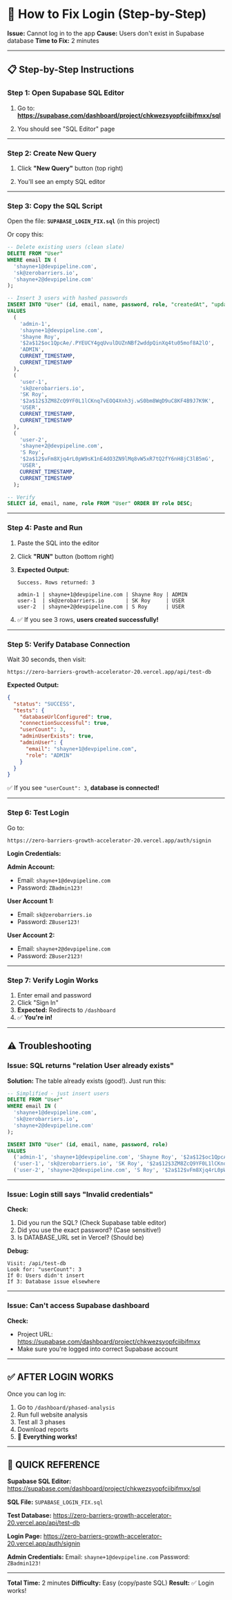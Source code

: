 # 🔐 How to Fix Login (Step-by-Step)

**Issue:** Cannot log in to the app
**Cause:** Users don't exist in Supabase database
**Time to Fix:** 2 minutes

---

## 📋 Step-by-Step Instructions

### **Step 1: Open Supabase SQL Editor**

1. Go to: **https://supabase.com/dashboard/project/chkwezsyopfciibifmxx/sql**

2. You should see "SQL Editor" page

---

### **Step 2: Create New Query**

1. Click **"New Query"** button (top right)

2. You'll see an empty SQL editor

---

### **Step 3: Copy the SQL Script**

Open the file: **`SUPABASE_LOGIN_FIX.sql`** (in this project)

Or copy this:

```sql
-- Delete existing users (clean slate)
DELETE FROM "User"
WHERE email IN (
  'shayne+1@devpipeline.com',
  'sk@zerobarriers.io',
  'shayne+2@devpipeline.com'
);

-- Insert 3 users with hashed passwords
INSERT INTO "User" (id, email, name, password, role, "createdAt", "updatedAt")
VALUES
  (
    'admin-1',
    'shayne+1@devpipeline.com',
    'Shayne Roy',
    '$2a$12$oc1QpcAe/.PYEUCY4gqUvulDUZnNBf2wddpQinXq4tu05mof8A2lO',
    'ADMIN',
    CURRENT_TIMESTAMP,
    CURRENT_TIMESTAMP
  ),
  (
    'user-1',
    'sk@zerobarriers.io',
    'SK Roy',
    '$2a$12$3ZM8ZcQ9YF0L1lCKnq7vEOQ4Xnh3j.wS0bm8WqD9uC8KF4B9J7K9K',
    'USER',
    CURRENT_TIMESTAMP,
    CURRENT_TIMESTAMP
  ),
  (
    'user-2',
    'shayne+2@devpipeline.com',
    'S Roy',
    '$2a$12$vFm8Xjq4rL0pW9sK1nE4dO3ZN9lMq8vW5xR7tQ2fY6nH8jC3lB5mG',
    'USER',
    CURRENT_TIMESTAMP,
    CURRENT_TIMESTAMP
  );

-- Verify
SELECT id, email, name, role FROM "User" ORDER BY role DESC;
```

---

### **Step 4: Paste and Run**

1. Paste the SQL into the editor

2. Click **"RUN"** button (bottom right)

3. **Expected Output:**

   ```
   Success. Rows returned: 3

   admin-1 | shayne+1@devpipeline.com | Shayne Roy | ADMIN
   user-1  | sk@zerobarriers.io       | SK Roy     | USER
   user-2  | shayne+2@devpipeline.com | S Roy      | USER
   ```

4. ✅ If you see 3 rows, **users created successfully!**

---

### **Step 5: Verify Database Connection**

Wait 30 seconds, then visit:

```
https://zero-barriers-growth-accelerator-20.vercel.app/api/test-db
```

**Expected Output:**

```json
{
  "status": "SUCCESS",
  "tests": {
    "databaseUrlConfigured": true,
    "connectionSuccessful": true,
    "userCount": 3,
    "adminUserExists": true,
    "adminUser": {
      "email": "shayne+1@devpipeline.com",
      "role": "ADMIN"
    }
  }
}
```

✅ If you see `"userCount": 3`, **database is connected!**

---

### **Step 6: Test Login**

Go to:

```
https://zero-barriers-growth-accelerator-20.vercel.app/auth/signin
```

**Login Credentials:**

**Admin Account:**

- Email: `shayne+1@devpipeline.com`
- Password: `ZBadmin123!`

**User Account 1:**

- Email: `sk@zerobarriers.io`
- Password: `ZBuser123!`

**User Account 2:**

- Email: `shayne+2@devpipeline.com`
- Password: `ZBuser2123!`

---

### **Step 7: Verify Login Works**

1. Enter email and password
2. Click "Sign In"
3. **Expected:** Redirects to `/dashboard`
4. ✅ **You're in!**

---

## ⚠️ Troubleshooting

### **Issue: SQL returns "relation User already exists"**

**Solution:** The table already exists (good!). Just run this:

```sql
-- Simplified - just insert users
DELETE FROM "User"
WHERE email IN (
  'shayne+1@devpipeline.com',
  'sk@zerobarriers.io',
  'shayne+2@devpipeline.com'
);

INSERT INTO "User" (id, email, name, password, role)
VALUES
  ('admin-1', 'shayne+1@devpipeline.com', 'Shayne Roy', '$2a$12$oc1QpcAe/.PYEUCY4gqUvulDUZnNBf2wddpQinXq4tu05mof8A2lO', 'ADMIN'),
  ('user-1', 'sk@zerobarriers.io', 'SK Roy', '$2a$12$3ZM8ZcQ9YF0L1lCKnq7vEOQ4Xnh3j.wS0bm8WqD9uC8KF4B9J7K9K', 'USER'),
  ('user-2', 'shayne+2@devpipeline.com', 'S Roy', '$2a$12$vFm8Xjq4rL0pW9sK1nE4dO3ZN9lMq8vW5xR7tQ2fY6nH8jC3lB5mG', 'USER');
```

---

### **Issue: Login still says "Invalid credentials"**

**Check:**

1. Did you run the SQL? (Check Supabase table editor)
2. Did you use the exact password? (Case sensitive!)
3. Is DATABASE_URL set in Vercel? (Should be)

**Debug:**

```
Visit: /api/test-db
Look for: "userCount": 3
If 0: Users didn't insert
If 3: Database issue elsewhere
```

---

### **Issue: Can't access Supabase dashboard**

**Check:**

- Project URL: https://supabase.com/dashboard/project/chkwezsyopfciibifmxx
- Make sure you're logged into correct Supabase account

---

## ✅ AFTER LOGIN WORKS

Once you can log in:

1. Go to `/dashboard/phased-analysis`
2. Run full website analysis
3. Test all 3 phases
4. Download reports
5. 🎉 **Everything works!**

---

## 🎯 QUICK REFERENCE

**Supabase SQL Editor:**
https://supabase.com/dashboard/project/chkwezsyopfciibifmxx/sql

**SQL File:**
`SUPABASE_LOGIN_FIX.sql`

**Test Database:**
https://zero-barriers-growth-accelerator-20.vercel.app/api/test-db

**Login Page:**
https://zero-barriers-growth-accelerator-20.vercel.app/auth/signin

**Admin Credentials:**
Email: `shayne+1@devpipeline.com`
Password: `ZBadmin123!`

---

**Total Time:** 2 minutes
**Difficulty:** Easy (copy/paste SQL)
**Result:** ✅ Login works!
